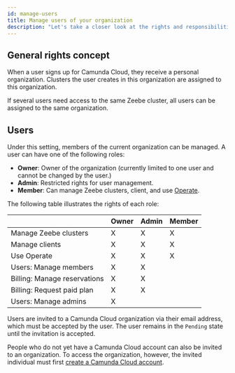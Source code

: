 ```yaml
---
id: manage-users
title: Manage users of your organization
description: "Let's take a closer look at the rights and responsibilities of users in your organization."
---
```


## General rights concept

When a user signs up for Camunda Cloud, they receive a personal organization. Clusters the user creates in this organization are assigned to this organization.

If several users need access to the same Zeebe cluster, all users can be assigned to the same organization.

## Users

Under this setting, members of the current organization can be managed. A user can have one of the following roles:

- **Owner**: Owner of the organization (currently limited to one user and cannot be changed by the user.)
- **Admin**: Restricted rights for user management.
- **Member**: Can manage Zeebe clusters, client, and use [Operate](/components/operate/index.md).

The following table illustrates the rights of each role:

|                              | Owner | Admin | Member |
| ---------------------------- | ----- | ----- | ------ |
| Manage Zeebe clusters        | X     | X     | X      |
| Manage clients               | X     | X     | X      |
| Use Operate                  | X     | X     | X      |
| Users: Manage members        | X     | X     |        |
| Billing: Manage reservations | X     | X     |        |
| Billing: Request paid plan   | X     | X     |        |
| Users: Manage admins         | X     |       |        |

Users are invited to a Camunda Cloud organization via their email address, which must be accepted by the user. The user remains in the `Pending` state until the invitation is accepted.

People who do not yet have a Camunda Cloud account can also be invited to an organization. To access the organization, however, the invited individual must first [create a Camunda Cloud account](../../../guides/getting-started/create-camunda-cloud-account.md).